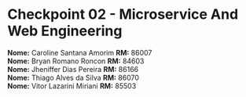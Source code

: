 # Checkpoint 02 - Microservice And Web Engineering

<b>Nome:</b> Caroline Santana Amorim	<b>RM:</b> 86007<br>
<b>Nome:</b> Bryan Romano Roncon	    <b>RM:</b> 84603<br>
<b>Nome:</b> Jheniffer Dias Pereira	  <b>RM:</b> 86166<br>
<b>Nome:</b> Thiago Alves da Silva	  <b>RM:</b> 86070<br>
<b>Nome:</b> Vitor Lazarini Miriani	  <b>RM:</b> 85503<br>
